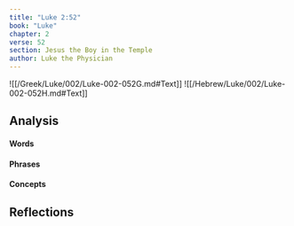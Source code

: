 ```yaml
---
title: "Luke 2:52"
book: "Luke"
chapter: 2
verse: 52
section: Jesus the Boy in the Temple
author: Luke the Physician
---
```

![[/Greek/Luke/002/Luke-002-052G.md#Text]]
![[/Hebrew/Luke/002/Luke-002-052H.md#Text]]

## Analysis

#### Words

#### Phrases

#### Concepts

## Reflections
